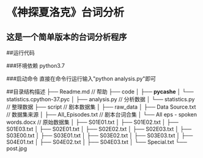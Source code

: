﻿
《神探夏洛克》台词分析
===========================================================

这是一个简单版本的台词分析程序
-----------------------------------------------------------

##运行代码

###环境依赖
python3.7

###启动命令
直接在命令行运行输入"python analysis.py"即可

##目录结构描述
├── Readme.md                   		// 帮助
├── code
│   ├── __pycashe__
│       └── statistics.cpython-37.pyc
│   ├── analysis.py						// 分析数据
│   └── statistics.py         		    // 整理数据
├── script                     		    // 剧本数据集
│   ├── raw_data
│       ├── Data Source.txt				// 数据集来源
│       ├── All_Episodes.txt			// 剧本台词合集
│       └── All eps - spoken words.docx	// 原始数据集
│   ├── S01E01.txt
│   ├── S01E02.txt
│   ├── S01E03.txt
│   ├── S02E01.txt
│   ├── S02E02.txt
│   ├── S02E03.txt
│   ├── S03E00.txt
│   ├── S03E01.txt
│   ├── S03E02.txt
│   ├── S03E03.txt
│   ├── S04E01.txt
│   ├── S04E02.txt
│   ├── S04E03.txt
│   └── Special.txt
└── post.jpg